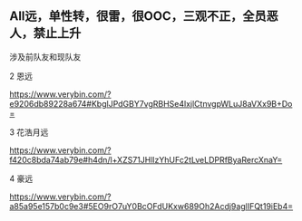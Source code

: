 ## All远，单性转，很雷，很OOC，三观不正，全员恶人，禁止上升

涉及前队友和现队友


2 恩远

https://www.verybin.com/?e9206db89228a674#KbglJPdGBY7vgRBHSe4lxjlCtnvgpWLuJ8aVXx9B+Do= 

3 花浩月远

https://www.verybin.com/?f420c8bda74ab79e#h4dn/l+XZS71JHllzYhUFc2tLveLDPRfByaRercXnaY=

4 豪远

https://www.verybin.com/?a85a95e157b0c9e3#5EO9rO7uY0BcOFdUKxw689Oh2Acdj9aglIFQt19iEb4=
